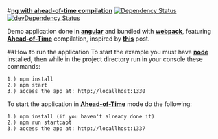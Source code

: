 #[**ng with ahead-of-time compilation**](https://dreiv.github.io/ng-aot/)
[![Dependency Status](https://david-dm.org/ng-aot/dev-status.svg)](https://david-dm.org/ng-aot/dev-status)
[![devDependency Status](https://david-dm.org/dreiv/ng-aot/dev-status.svg)](https://david-dm.org/dreiv/ng-aot?type=dev)

Demo application done in  [**angular**](https://angular.io/) and bundled with  [**webpack**](https://webpack.github.io/), featuring [**Ahead-of-Time**](https://angular.io/docs/ts/latest/cookbook/aot-compiler.html) compilation, inspired by [**this**](https://medium.com/@laco0416/aot-compilation-with-webpack-359ac9f4916f#.5iy3l54rp) post.

##How to run the application
To start the example you must have [**node**](https://nodejs.org/en/download/) installed, then while in the project directory run in your console these commands:

    1.) npm install
    2.) npm start
    3.) access the app at: http://locallhost:1330

To start the application in [**Ahead-of-Time**](https://angular.io/docs/ts/latest/cookbook/aot-compiler.html) mode do the following:

    1.) npm install (if you haven't already done it)
    2.) npm run start:aot
    3.) access the app at: http://locallhost:1337
